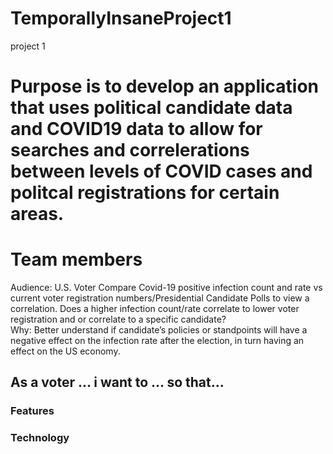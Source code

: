 # TemporallyInsaneProject1
project 1

# Purpose is to develop an application that uses political candidate data and COVID19 data to allow for searches and correlerations between levels of COVID cases and politcal registrations for certain areas. 

# Team members

Audience: U.S. Voter
Compare Covid-19 positive infection count and rate vs current voter registration numbers/Presidential Candidate Polls to view a correlation. Does a higher infection count/rate correlate to lower voter registration and or correlate to a specific candidate?  
Why: Better understand if candidate’s policies or standpoints will have a negative effect on the infection rate after the election, in turn having an effect on the US economy.

## As a voter ... i want to ... so that...

### Features

### Technology 

